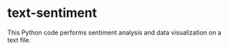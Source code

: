 # text-sentiment
This Python code performs sentiment analysis and data visualization on a text file.
